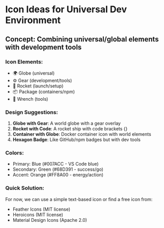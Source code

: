 # Icon Ideas for Universal Dev Environment

## Concept: Combining universal/global elements with development tools

### Icon Elements:
- 🌍 Globe (universal)
- ⚙️ Gear (development/tools)
- 🚀 Rocket (launch/setup)
- 📦 Package (containers/npm)
- 🔧 Wrench (tools)

### Design Suggestions:

1. **Globe with Gear**: A world globe with a gear overlay
2. **Rocket with Code**: A rocket ship with code brackets {}
3. **Container with Globe**: Docker container icon with world elements
4. **Hexagon Badge**: Like GitHub/npm badges but with dev tools

### Colors:
- Primary: Blue (#007ACC - VS Code blue)
- Secondary: Green (#68D391 - success/go)
- Accent: Orange (#FF8A00 - energy/action)

### Quick Solution:
For now, we can use a simple text-based icon or find a free icon from:
- Feather Icons (MIT license)
- Heroicons (MIT license)
- Material Design Icons (Apache 2.0)